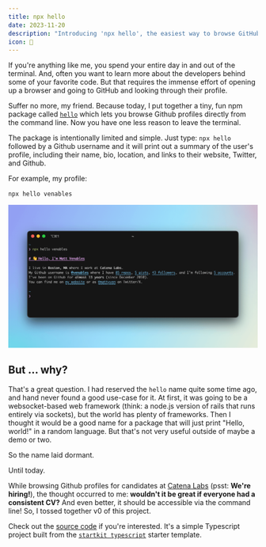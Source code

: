 ```yaml
---
title: npx hello
date: 2023-11-20
description: "Introducing 'npx hello', the easiest way to browse GitHub profiles from the command line."
icon: 👋
---
```


If you're anything like me, you spend your entire day in and out of the terminal. And, often you want to learn more about the developers behind some of your favorite code. But that requires the immense effort of opening up a browser and going to GitHub and looking through their profile.

Suffer no more, my friend. Because today, I put together a tiny, fun npm package called [`hello`](https://www.npmjs.com/package/hello) which lets you browse Github profiles directly from the command line. Now you have one less reason to leave the terminal.

The package is intentionally limited and simple. Just type: `npx hello` followed by a Github username and it will print out a summary of the user's profile, including their name, bio, location, and links to their website, Twitter, and Github.

For example, my profile:

```sh
npx hello venables
```

![npx hello venables](./npx-hello.png)

## But ... why?

That's a great question. I had reserved the `hello` name quite some time ago, and hand never found a good use-case for it. At first, it was
going to be a websocket-based web framework (think: a node.js version of rails that runs entirely via sockets), but the world has plenty of frameworks. Then I thought it would be a good name for a package that will just print "Hello, world!" in a random language. But that's not very useful outside of maybe a demo or two.

So the name laid dormant.

Until today.

While browsing Github profiles for candidates at [Catena Labs](https://catena.xyz) (psst: **We're hiring!**), the thought
occurred to me: **wouldn't it be great if everyone had a consistent CV?** And even better, it should be accessible via the command line! So, I tossed together v0 of this project.

Check out the [source code](https://github.com/hello-js/hello) if you're interested. It's a simple Typescript project built from the [`startkit typescript`](https://github.com/startkit-dev/typescript) starter template.
